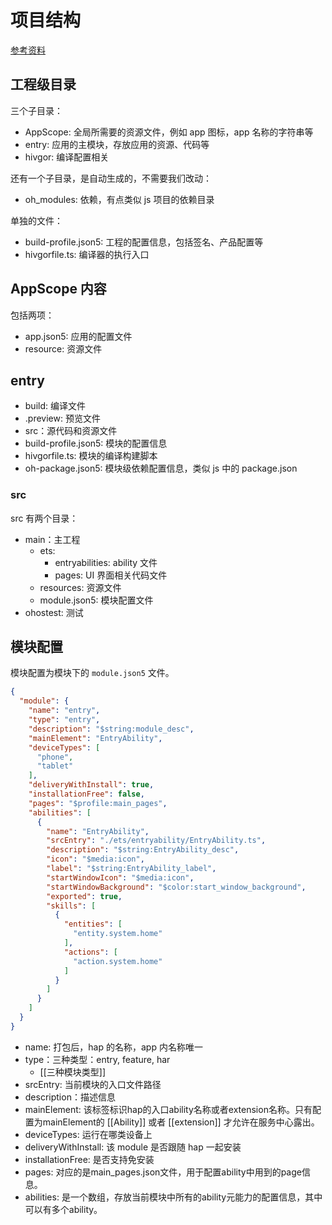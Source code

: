 # 项目结构

[参考资料](https://developer.huawei.com/consumer/cn/training/course/mooc/C101667303102887820?fchapterNo=C101667303864911499&chapterNo=C101667473758541869&outline=true&isLecturerOwner=false)

## 工程级目录

三个子目录：

- AppScope: 全局所需要的资源文件，例如 app 图标，app 名称的字符串等
- entry: 应用的主模块，存放应用的资源、代码等
- hivgor: 编译配置相关

还有一个子目录，是自动生成的，不需要我们改动：
- oh_modules: 依赖，有点类似 js 项目的依赖目录

单独的文件：

- build-profile.json5: 工程的配置信息，包括签名、产品配置等
- hivgorfile.ts: 编译器的执行入口

## AppScope 内容

包括两项：

- app.json5: 应用的配置文件
- resource: 资源文件

## entry

- build: 编译文件
- .preview: 预览文件
- src：源代码和资源文件
- build-profile.json5: 模块的配置信息
- hivgorfile.ts: 模块的编译构建脚本
- oh-package.json5: 模块级依赖配置信息，类似 js 中的 package.json

### src

src 有两个目录：

- main：主工程
	- ets: 
		- entryabilities: ability 文件
		- pages: UI 界面相关代码文件
	- resources: 资源文件
	- module.json5: 模块配置文件
- ohostest: 测试


## 模块配置

模块配置为模块下的 `module.json5` 文件。

```json
{  
  "module": {  
    "name": "entry",  
    "type": "entry",  
    "description": "$string:module_desc",  
    "mainElement": "EntryAbility",  
    "deviceTypes": [  
      "phone",  
      "tablet"  
    ],  
    "deliveryWithInstall": true,  
    "installationFree": false,  
    "pages": "$profile:main_pages",  
    "abilities": [  
      {  
        "name": "EntryAbility",  
        "srcEntry": "./ets/entryability/EntryAbility.ts",  
        "description": "$string:EntryAbility_desc",  
        "icon": "$media:icon",  
        "label": "$string:EntryAbility_label",  
        "startWindowIcon": "$media:icon",  
        "startWindowBackground": "$color:start_window_background",  
        "exported": true,  
        "skills": [  
          {  
            "entities": [  
              "entity.system.home"  
            ],  
            "actions": [  
              "action.system.home"  
            ]  
          }  
        ]  
      }  
    ]  
  }  
}
```

- name: 打包后，hap 的名称，app 内名称唯一
- type：三种类型：entry, feature, har
	- [[三种模块类型]]
- srcEntry: 当前模块的入口文件路径
- description：描述信息
- mainElement: 该标签标识hap的入口ability名称或者extension名称。只有配置为mainElement的 [[Ability]] 或者 [[extension]] 才允许在服务中心露出。
- deviceTypes: 运行在哪类设备上
- deliveryWithInstall: 该 module 是否跟随 hap 一起安装
- installationFree: 是否支持免安装
- pages: 对应的是main_pages.json文件，用于配置ability中用到的page信息。
- abilities: 是一个数组，存放当前模块中所有的ability元能力的配置信息，其中可以有多个ability。